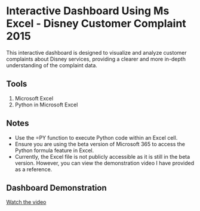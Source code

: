 # Interactive Dashboard Using Ms Excel - Disney Customer Complaint 2015
This interactive dashboard is designed to visualize and analyze customer complaints about Disney services, providing a clearer and more in-depth understanding of the complaint data.

## Tools
1. Microsoft Excel
2. Python in Microsoft Excel

## Notes
- Use the =PY function to execute Python code within an Excel cell.
- Ensure you are using the beta version of Microsoft 365 to access the Python formula feature in Excel.
- Currently, the Excel file is not publicly accessible as it is still in the beta version. However, you can view the demonstration video I have provided as a reference.

## Dashboard Demonstration
[Watch the video](https://drive.google.com/file/d/1kjIKQY8SDcr2rRpgtDbjM_2xH8-BLBkE/view?usp=sharing)

